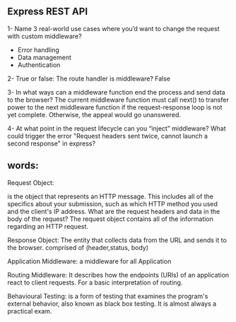 ##  Express REST API

1- Name 3 real-world use cases where you’d want to change the request with custom middleware?
* Error handling
* Data management
* Authentication

2- True or false: The route handler is middleware? False

3- In what ways can a middleware function end the process and send data to the browser?
The current middleware function must call next() to transfer power to the next middleware function if the request-response loop is not yet complete. Otherwise, the appeal would go unanswered.

4- At what point in the request lifecycle can you “inject” middleware?
What could trigger the error "Request headers sent twice, cannot launch a second response" in express?

## words:

Request Object:

is the object that represents an HTTP message. This includes all of the specifics about your submission, such as which HTTP method you used and the client's IP address. What are the request headers and data in the body of the request? The request object contains all of the information regarding an HTTP request.

Response Object:
The entity that collects data from the URL and sends it to the browser. comprised of (header,status, body)

Application Middleware: a middleware for all Application

Routing Middleware: It describes how the endpoints (URIs) of an application react to client requests. For a basic interpretation of routing.

Behavioural Testing: is a form of testing that examines the program's external behavior, also known as black box testing. It is almost always a practical exam.

